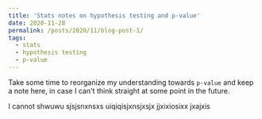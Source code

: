 ```yaml
---
title: 'Stats notes on hypothesis testing and p-value'
date: 2020-11-28
permalink: /posts/2020/11/blog-post-1/
tags:
  - stats
  - hypothesis testing
  - p-value
---
```


Take some time to reorganize my understanding towards `p-value`  and keep a note here, in case I can't think straight at some point in the future. 

I cannot shwuwu sjsjsnxnsxs
uiqiqisjxnsjxsjx
jjxixiosixx
jxajxis
